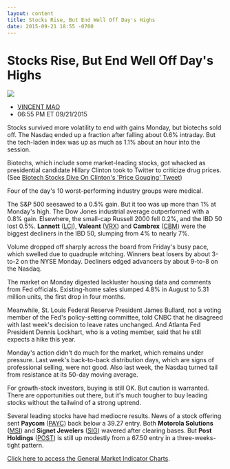 ```yaml
---
layout: content
title: Stocks Rise, But End Well Off Day's Highs
date: 2015-09-21 18:55 -0700
---
```



Stocks Rise, But End Well Off Day's Highs
==========================================


![](https://www.investors.com/wp-content/uploads/ibd-migrated-images/MPv_150922_635784462049348237.png)

* [VINCENT MAO](https://www.investors.com/author/maov/ "Posts by VINCENT MAO")
* 06:55 PM ET 09/21/2015




  

Stocks survived more volatility to end with gains Monday, but biotechs sold off. The Nasdaq ended up a fraction after falling about 0.6% intraday. But the tech-laden index was up as much as 1.1% about an hour into the session.

  

Biotechs, which include some market-leading stocks, got whacked as presidential candidate Hillary Clinton took to Twitter to criticize drug prices. (See [Biotech Stocks Dive On Clinton's 'Price Gouging' Tweet](http://news.investors.com/technology/092115-771997-clinton-drug-price-announcement-rattles-drug-stocks.htm))

  

Four of the day's 10 worst-performing industry groups were medical.

  

The S&P 500 seesawed to a 0.5% gain. But it too was up more than 1% at Monday's high. The Dow Jones industrial average outperformed with a 0.8% gain. Elsewhere, the small-cap Russell 2000 fell 0.2%, and the IBD 50 lost 0.5%. **Lannett** ([LCI](https://research.investors.com/quote.aspx?symbol=LCI)), **Valeant** ([VRX](https://research.investors.com/quote.aspx?symbol=VRX)) and **Cambrex** ([CBM](https://research.investors.com/quote.aspx?symbol=CBM)) were the biggest decliners in the IBD 50, slumping from 4% to nearly 7%.

  

Volume dropped off sharply across the board from Friday's busy pace, which swelled due to quadruple witching. Winners beat losers by about 3-to-2 on the NYSE Monday. Decliners edged advancers by about 9-to-8 on the Nasdaq.

  

The market on Monday digested lackluster housing data and comments from Fed officials. Existing-home sales slumped 4.8% in August to 5.31 million units, the first drop in four months.

  

Meanwhile, St. Louis Federal Reserve President James Bullard, not a voting member of the Fed's policy-setting committee, told CNBC that he disagreed with last week's decision to leave rates unchanged. And Atlanta Fed President Dennis Lockhart, who is a voting member, said that he still expects a hike this year.

  

Monday's action didn't do much for the market, which remains under pressure. Last week's back-to-back distribution days, which are signs of professional selling, were not good. Also last week, the Nasdaq turned tail from resistance at its 50-day moving average.

  

For growth-stock investors, buying is still OK. But caution is warranted. There are opportunities out there, but it's much tougher to buy leading stocks without the tailwind of a strong uptrend.

  

Several leading stocks have had mediocre results. News of a stock offering sent **Paycom** ([PAYC](https://research.investors.com/quote.aspx?symbol=PAYC)) back below a 39.27 entry. Both **Motorola Solutions** ([MSI](https://research.investors.com/quote.aspx?symbol=MSI)) and **Signet Jewelers** ([SIG](https://research.investors.com/quote.aspx?symbol=SIG)) wavered after clearing bases. But **Post Holdings** ([POST](https://research.investors.com/quote.aspx?symbol=POST)) is still up modestly from a 67.50 entry in a three-weeks-tight pattern.

  

[Click here to access the General Market Indicator Charts](https://www.investors.com/pdf/GMI_092215.pdf).





